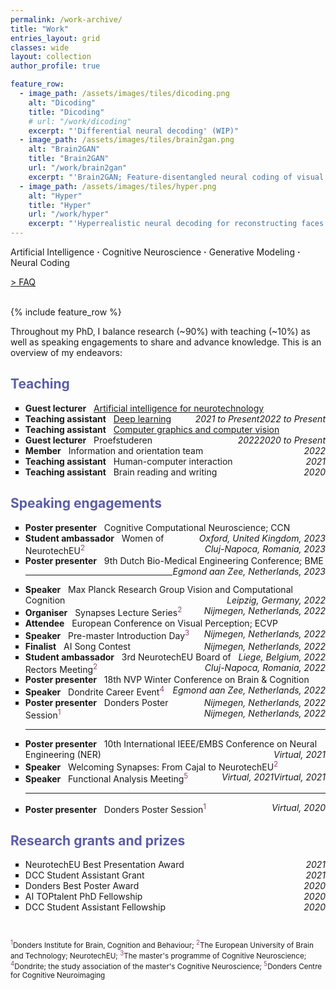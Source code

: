 ```yaml
---
permalink: /work-archive/
title: "Work"
entries_layout: grid
classes: wide
layout: collection
author_profile: true

feature_row:
  - image_path: /assets/images/tiles/dicoding.png
    alt: "Dicoding"
    title: "Dicoding"
    # url: "/work/dicoding"
    excerpt: "'Differential neural decoding' (WIP)"
  - image_path: /assets/images/tiles/brain2gan.png
    alt: "Brain2GAN"
    title: "Brain2GAN"
    url: "/work/brain2gan"
    excerpt: "'Brain2GAN; Feature-disentangled neural coding of visual perception in the primate brain'"
  - image_path: /assets/images/tiles/hyper.png
    alt: "Hyper"
    title: "Hyper"
    url: "/work/hyper"
    excerpt: "'Hyperrealistic neural decoding for reconstructing faces from fMRI activations via the GAN latent space'"
---
```

<style>
  /* p {
      font-family: Arial, sans-serif;
      font-size: 14px;
      line-height: 1.6;
    } */

  a.footnote {
      text-decoration: none;
      color: #933f7a; /* Change color as needed */
      vertical-align: super;
      font-size: smaller;
    }

  @media (max-width: 768px) {
    body {
      font-size: 13px;
    }
    ul {
      list-style-type: none;
      padding: 0;
      margin: 0;
    }

    hr {
      margin-top: 25px;
      margin-bottom: 25px;
    }

    ul.events li{
      margin-bottom: 20px;
      overflow-wrap: break-word;
      word-wrap: break-word;
    }
}
</style>

Artificial Intelligence <b>&middot;</b> Cognitive Neuroscience <b>&middot;</b> Generative Modeling <b>&middot;</b> Neural Coding<br>

<a href="/faq/">> FAQ</a><br><br>

{% include feature_row %}

Throughout my PhD, I balance research (~90%) with teaching (~10%) as well as speaking engagements to share and advance knowledge. This is an overview of my endeavors:

<h2 style="color: #5B5EA6">Teaching</h2>

<ul>
<li style="list-style-type: square"><b>Guest lecturer</b> &nbsp; <a href="https://www.ru.nl/courseguides/socsci/courses-osiris/ai/sow-mki73-ai-neurotechnology/">Artificial intelligence for neurotechnology</a><span style="display: inline-block; float: right;"><i>2022 to Present</i></span></li>
<li style="list-style-type: square"><b>Teaching assistant</b> &nbsp; <a href="https://www.ru.nl/courseguides/socsci/courses-osiris/ai/sow-bki230a-deep-learning/">Deep learning</a><span style="display: inline-block; float: right;"><i>2021 to Present</i></span></li>
<li style="list-style-type: square"><b>Teaching assistant</b> &nbsp; <a href="https://www.ru.nl/courseguides/socsci/courses-osiris/ai/sow-mki95-computer-graphics-computer-vision/">Computer graphics and computer vision</a><span style="display: inline-block; float: right;"><i>2020 to Present</i></span></li>
<li style="list-style-type: square"><b>Guest lecturer</b> &nbsp; Proefstuderen <span style="display: inline-block; float: right;"><i>2022</i></span></li>
<li style="list-style-type: square"><b>Member</b> &nbsp; Information and orientation team <span style="display: inline-block; float: right;"><i>2022</i></span></li>
<li style="list-style-type: square"><b>Teaching assistant</b> &nbsp; Human-computer interaction <span style="display: inline-block; float: right;"><i>2021</i></span></li>
<li style="list-style-type: square"><b>Teaching assistant</b> &nbsp; Brain reading and writing <span style="display: inline-block; float: right;"><i>2020</i></span></li>
</ul>

<h2 style="color: #5B5EA6">Speaking engagements</h2>
<body>
<ul class=events>
  <!-- <li style="list-style-type: square; text-align: justify;"><b>Poster presenter</b>, 19th NVP Winter Conference on Brain & Cognition
  <span style="display: inline-block; float: right;"><i>Egmond aan Zee, Netherlands, 2023</i></span></li> -->

  <li style="list-style-type: square; text-align: left;"><b>Poster presenter</b> &nbsp; Cognitive Computational Neuroscience; CCN
  <span style="display: inline-block; float: right;"><i>Oxford, United Kingdom, 2023</i></span></li>

  <li style="list-style-type: square; text-align: left;"><b>Student ambassador</b> &nbsp; Women of NeurotechEU<a href="#footnote1" class="footnote">2</a>
  <span style="display: inline-block; float: right;"><i>Cluj-Napoca, Romania, 2023</i></span></li>

  <li style="list-style-type: square; text-align: left;"><b>Poster presenter</b> &nbsp; 9th Dutch Bio-Medical Engineering Conference; BME
  <span style="display: inline-block; float: right;"><i>Egmond aan Zee, Netherlands, 2023</i></span></li>

  <hr>

  <li style="list-style-type: square; text-align: left;"><b>Speaker</b> &nbsp; Max Planck Research Group Vision and Computational Cognition
  <span style="display: inline-block; float: right;"><i>Leipzig, Germany, 2022</i></span></li>

  <li style="list-style-type: square; text-align: left;"><b>Organiser</b> &nbsp; Synapses Lecture Series<a href="#footnote1" class="footnote">2</a>
  <span style="display: inline-block; float: right;"><i>Nijmegen, Netherlands, 2022</i></span></li>

  <li style="list-style-type: square; text-align: left;"><b>Attendee</b> &nbsp; European Conference on Visual Perception; ECVP
  <span style="display: inline-block; float: right;"><i>Nijmegen, Netherlands, 2022</i></span></li>

  <li style="list-style-type: square; text-align: left;"><b>Speaker</b> &nbsp; Pre-master Introduction Day<a href="#footnote1" class="footnote">3</a>
  <span style="display: inline-block; float: right;"><i>Nijmegen, Netherlands, 2022</i></span></li>

  <li style="list-style-type: square; text-align: left;"><b>Finalist</b> &nbsp; AI Song Contest
  <span style="display: inline-block; float: right;"><i>Liege, Belgium, 2022</i></span></li>

  <li style="list-style-type: square; text-align: left;"><b>Student ambassador</b> &nbsp; 3rd NeurotechEU Board of Rectors Meeting<a href="#footnote1" class="footnote">2</a>
  <span style="display: inline-block; float: right;"><i>Cluj-Napoca, Romania, 2022</i></span></li>

  <li style="list-style-type: square; text-align: left;"><b>Poster presenter</b> &nbsp; 18th NVP Winter Conference on Brain & Cognition
  <span style="display: inline-block; float: right;"><i>Egmond aan Zee, Netherlands, 2022</i></span></li>

  <li style="list-style-type: square; text-align: left;"><b>Speaker</b> &nbsp; Dondrite Career Event<a href="#footnote1" class="footnote">4</a>
  <span style="display: inline-block; float: right;"><i>Nijmegen, Netherlands, 2022</i></span></li>

  <li style="list-style-type: square; text-align: left;"><b>Poster presenter</b> &nbsp; Donders Poster Session<a href="#footnote1" class="footnote">1</a>
  <span style="display: inline-block; float: right;"><i>Nijmegen, Netherlands, 2022</i></span></li>

  <hr>

  <li style="list-style-type: square; text-align: left;"><b>Poster presenter</b> &nbsp; 10th International IEEE/EMBS Conference on Neural Engineering (NER)
  <span style="display: inline-block; float: right;"><i>Virtual, 2021</i></span></li>

  <li style="list-style-type: square; text-align: left;"><b>Speaker</b> &nbsp; Welcoming Synapses: From Cajal to NeurotechEU<a href="#footnote1" class="footnote">2</a>
  <span style="display: inline-block; float: right;"><i>Virtual, 2021</i></span></li>

  <li style="list-style-type: square; text-align: left;"><b>Speaker</b> &nbsp; Functional Analysis Meeting<a href="#footnote1" class="footnote">5</a>
  <span style="display: inline-block; float: right;"><i>Virtual, 2021</i></span></li>

  <hr>

  <li style="list-style-type: square; text-align: left;"><b>Poster presenter</b> &nbsp; Donders Poster Session<a href="#footnote1" class="footnote">1</a>
  <span style="display: inline-block; float: right;"><i>Virtual, 2020</i></span></li>
</ul>

<h2 style="color: #5B5EA6">Research grants and prizes</h2>
<ul>
  <li style="list-style-type: square">NeurotechEU Best Presentation Award <span style="display: inline-block; float: right;"><i>2021</i></span></li>
  <li style="list-style-type: square">DCC Student Assistant Grant <span style="display: inline-block; float: right;"><i>2021</i></span></li>
  <li style="list-style-type: square">Donders Best Poster Award <span style="display: inline-block; float: right;"><i>2020</i></span></li>
  <li style="list-style-type: square">AI TOPtalent PhD Fellowship <span style="display: inline-block; float: right;"><i>2020</i></span></li>
  <li style="list-style-type: square">DCC Student Assistant Fellowship <span style="display: inline-block; float: right;"><i>2020</i></span></li>
</ul>
<br>

<footer>
  <p id="footnotes" style="font-size: smaller;">
    <sup style="color: #933f7a;">1</sup>Donders Institute for Brain, Cognition and Behaviour;
    <sup style="color: #933f7a;">2</sup>The European University of Brain and Technology; NeurotechEU;
    <sup style="color: #933f7a;">3</sup>The master's programme of Cognitive Neuroscience;
    <sup style="color: #933f7a;">4</sup>Dondrite; the study association of the master's Cognitive Neuroscience;
    <sup style="color: #933f7a;">5</sup>Donders Centre for Cognitive Neuroimaging
  </p>
</footer>